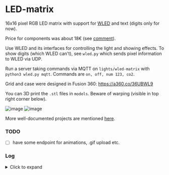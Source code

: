 # LED-matrix
16x16 pixel RGB LED matrix with support for [WLED](https://github.com/Aircoookie/WLED) and text (digits only for now).

Price for components was about 18€ (see [comment](https://www.mydealz.de/deals/divoom-pixoo-pixelart-display-16x16-nft-foto-frame-inkl-akku-1954933#comment-35482339)).

Use WLED and its interfaces for controlling the light and showing effects.
To show digits (which WLED can't), see `wled.py` which sends pixel information to WLED via UDP.

Run a server taking commands via MQTT on `lights/wled-matrix` with `python3 wled.py mqtt`.
Commands are `on, off, num 123, co2`.

Grid and case were designed in Fusion 360: https://a360.co/36UBWL9

You can 3D print the `.stl` files in `models`.
Beware of warping (visible in top right corner below).

![image](https://user-images.githubusercontent.com/493741/156219889-854490f8-e715-45d4-9400-5dd8a94ac959.png)
![image](https://user-images.githubusercontent.com/493741/156219938-665f8553-356a-4c82-9fce-6b1e8f622a15.png)

More well-documented projects are mentioned [here](https://www.mydealz.de/comments/permalink/36838747).

### TODO
- [ ] have some endpoint for animations, .gif upload etc.

### Log
<details>
  <summary>Click to expand</summary>

01.03.22 Created this repo and [extracted commits](https://www.pixelite.co.nz/article/extracting-file-folder-from-git-repository-with-full-git-history/) from [smart-home](https://github.com/vogler/smart-home/search?q=wled&type=commits):
```console
$ cd smart-home
$ git log --pretty=email --patch-with-stat --reverse --full-index --binary -- audio-reactive-led-strip wled.py > ../patch
$ cd ../LED-matrix
$ git am < ../patch
```
</details>
